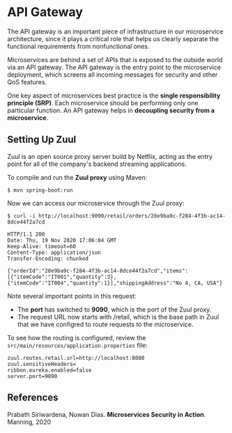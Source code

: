 # API Gateway

The API gateway is an important piece of infrastructure in our microservice architecture,
since it plays a critical role that helps us clearly separate the functional requirements 
from nonfunctional ones.

Microservices are behind a set of APIs that is exposed to the outside world via an API 
gateway.
The API gateway is the entry point to the microservice deployment, which screens all 
incoming messages for security and other QoS features.

One key aspect of microservices best practice is the 
**single responsibility principle (SRP)**.
Each microservice should be performing only one particular function.
An API gateway helps in **decoupling security from a microservice**.

## Setting Up Zuul 
Zuul is an open source proxy server build by Netflix, acting as the entry point for
all of the company's backend streaming applications.

To compile and run the **Zuul proxy** using Maven:
```
$ mvn spring-boot:run
```

Now we can access our microservice through the Zuul proxy:
```
$ curl -i http://localhost:9090/retail/orders/28e9ba9c-f284-4f3b-ac14-8dce44f2a7cd

HTTP/1.1 200
Date: Thu, 19 Nov 2020 17:06:04 GMT
Keep-Alive: timeout=60
Content-Type: application/json
Transfer-Encoding: chunked

{"orderId":"28e9ba9c-f284-4f3b-ac14-8dce44f2a7cd","items":[{"itemCode":"IT001","quantity":3},{"itemCode":"IT004","quantity":1}],"shippingAddress":"No 4, CA, USA"}
```
Note several important points in this request:
* The **port** has switched to **9090**, which is the port of the Zuul proxy.
* The request URL now starts with /retail, which is the base path in Zuul that 
we have configred to route requests to the microservice.

To see how the routing is configured, review the `src/main/resources/application.properties` 
file:
```
zuul.routes.retail.url=http://localhost:8080
zuul.sensitiveHeaders=
ribbon.eureka.enabled=false
server.port=9090
```

## References
Prabath Siriwardena, Nuwan Dias. **Microservices Security in Action**. Manning, 2020
